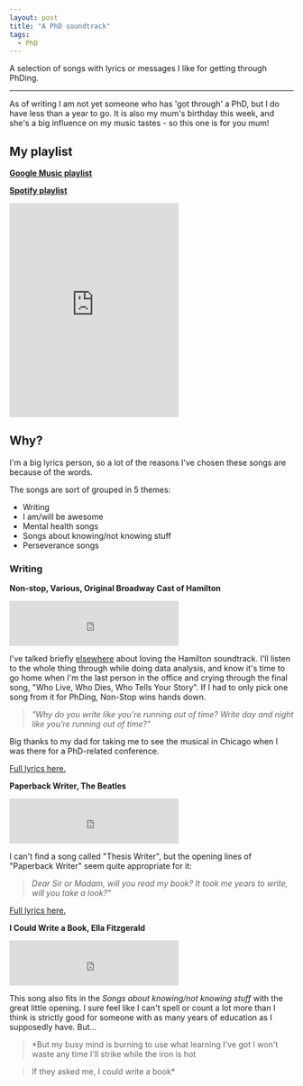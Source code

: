 ```yaml
---
layout: post
title: "A PhD soundtrack"
tags:
  - PhD
---
```


A selection of songs with lyrics or messages I like for getting through PhDing.

---

As of writing I am not yet someone who has 'got through' a PhD, but I do have less than a year to go. It is also my mum's birthday this week, and she's a big influence on my music tastes - so this one is for you mum!

## My playlist

[**Google Music playlist**](https://play.google.com/music/playlist/AMaBXyny3PZkcG_72KCp0uO7iRV9Wok8TIWOJ3trgqd5tblWzPSqdhN9XSMgmvFyq5Rkin5L8cbrZQJDSh2rELaF9pljlTcUHg%3D%3D)

[**Spotify playlist**](https://open.spotify.com/user/1279793843/playlist/280uCo7evo6AvMm1qBqMUr)

<iframe src="https://open.spotify.com/embed/user/1279793843/playlist/280uCo7evo6AvMm1qBqMUr" width="300" height="380" frameborder="0" allowtransparency="true" allow="encrypted-media"></iframe>

## Why?

I'm a big lyrics person, so a lot of the reasons I've chosen these songs are because of the words.

The songs are sort of grouped in 5 themes:
- Writing
- I am/will be awesome
- Mental health songs
- Songs about knowing/not knowing stuff
- Perseverance songs

### Writing

**Non-stop, Various, Original Broadway Cast of Hamilton**


<iframe src="https://open.spotify.com/embed/track/7qfoq1JFKBUEIvhqOHzuqX" width="300" height="80" frameborder="0" allowtransparency="true" allow="encrypted-media"></iframe>

I've talked briefly [elsewhere](https://www.auckland.ac.nz/en/students/academic-information/postgraduate-students/school-of-graduate-studies/doctoral-spotlight0.html) about loving the Hamilton soundtrack. I'll listen to the whole thing through while doing data analysis, and know it's time to go home when I'm the last person in the office and crying through the final song, "Who Live, Who Dies, Who Tells Your Story". If I had to only pick one song from it for PhDing, Non-Stop wins hands down.

> *"Why do you write like you’re running out of time?
> Write day and night like you’re running out of time?"*

Big thanks to my dad for taking me to see the musical in Chicago when I was there for a PhD-related conference.

[Full lyrics here.](https://genius.com/Lin-manuel-miranda-non-stop-lyrics)


**Paperback Writer, The Beatles**

<iframe src="https://open.spotify.com/embed/track/0Ui8KPWZbJJQ2Y0CIQuVqX" width="300" height="80" frameborder="0" allowtransparency="true" allow="encrypted-media"></iframe>

I can't find a song called "Thesis Writer", but the opening lines of "Paperback Writer" seem quite appropriate for it:
> *Dear Sir or Madam, will you read my book?
> It took me years to write, will you take a look?"*

[Full lyrics here.](https://genius.com/The-beatles-paperback-writer-lyrics)

**I Could Write a Book, Ella Fitzgerald**

<iframe src="https://open.spotify.com/embed/track/1N0dXBKSV6wG0UA3e2T1oB" width="300" height="80" frameborder="0" allowtransparency="true" allow="encrypted-media"></iframe>

This song also fits in the *Songs about knowing/not knowing stuff* with the great little opening. I sure feel like I can't spell or count a lot more than I think is strictly good for someone with as many years of education as I supposedly have. But...

> *But my busy mind is burning to use what learning I've got
> I won't waste any time
> I'll strike while the iron is hot

> If they asked me, I could write a book*
